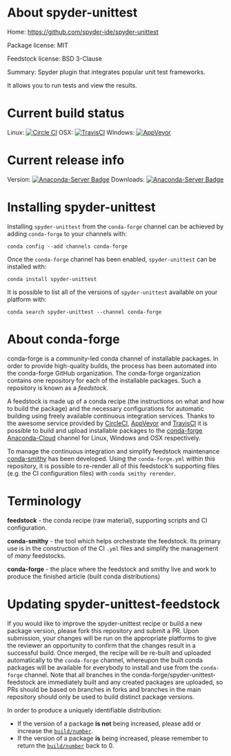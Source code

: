 About spyder-unittest
=====================

Home: https://github.com/spyder-ide/spyder-unittest

Package license: MIT

Feedstock license: BSD 3-Clause

Summary: Spyder plugin that integrates popular unit test frameworks.

It allows you to run tests and view the results.


Current build status
====================

Linux: [![Circle CI](https://circleci.com/gh/conda-forge/spyder-unittest-feedstock.svg?style=shield)](https://circleci.com/gh/conda-forge/spyder-unittest-feedstock)
OSX: [![TravisCI](https://travis-ci.org/conda-forge/spyder-unittest-feedstock.svg?branch=master)](https://travis-ci.org/conda-forge/spyder-unittest-feedstock)
Windows: [![AppVeyor](https://ci.appveyor.com/api/projects/status/github/conda-forge/spyder-unittest-feedstock?svg=True)](https://ci.appveyor.com/project/conda-forge/spyder-unittest-feedstock/branch/master)

Current release info
====================
Version: [![Anaconda-Server Badge](https://anaconda.org/conda-forge/spyder-unittest/badges/version.svg)](https://anaconda.org/conda-forge/spyder-unittest)
Downloads: [![Anaconda-Server Badge](https://anaconda.org/conda-forge/spyder-unittest/badges/downloads.svg)](https://anaconda.org/conda-forge/spyder-unittest)

Installing spyder-unittest
==========================

Installing `spyder-unittest` from the `conda-forge` channel can be achieved by adding `conda-forge` to your channels with:

```
conda config --add channels conda-forge
```

Once the `conda-forge` channel has been enabled, `spyder-unittest` can be installed with:

```
conda install spyder-unittest
```

It is possible to list all of the versions of `spyder-unittest` available on your platform with:

```
conda search spyder-unittest --channel conda-forge
```


About conda-forge
=================

conda-forge is a community-led conda channel of installable packages.
In order to provide high-quality builds, the process has been automated into the
conda-forge GitHub organization. The conda-forge organization contains one repository
for each of the installable packages. Such a repository is known as a *feedstock*.

A feedstock is made up of a conda recipe (the instructions on what and how to build
the package) and the necessary configurations for automatic building using freely
available continuous integration services. Thanks to the awesome service provided by
[CircleCI](https://circleci.com/), [AppVeyor](http://www.appveyor.com/)
and [TravisCI](https://travis-ci.org/) it is possible to build and upload installable
packages to the [conda-forge](https://anaconda.org/conda-forge)
[Anaconda-Cloud](http://docs.anaconda.org/) channel for Linux, Windows and OSX respectively.

To manage the continuous integration and simplify feedstock maintenance
[conda-smithy](http://github.com/conda-forge/conda-smithy) has been developed.
Using the ``conda-forge.yml`` within this repository, it is possible to re-render all of
this feedstock's supporting files (e.g. the CI configuration files) with ``conda smithy rerender``.


Terminology
===========

**feedstock** - the conda recipe (raw material), supporting scripts and CI configuration.

**conda-smithy** - the tool which helps orchestrate the feedstock.
                   Its primary use is in the construction of the CI ``.yml`` files
                   and simplify the management of *many* feedstocks.

**conda-forge** - the place where the feedstock and smithy live and work to
                  produce the finished article (built conda distributions)


Updating spyder-unittest-feedstock
==================================

If you would like to improve the spyder-unittest recipe or build a new
package version, please fork this repository and submit a PR. Upon submission,
your changes will be run on the appropriate platforms to give the reviewer an
opportunity to confirm that the changes result in a successful build. Once
merged, the recipe will be re-built and uploaded automatically to the
`conda-forge` channel, whereupon the built conda packages will be available for
everybody to install and use from the `conda-forge` channel.
Note that all branches in the conda-forge/spyder-unittest-feedstock are
immediately built and any created packages are uploaded, so PRs should be based
on branches in forks and branches in the main repository should only be used to
build distinct package versions.

In order to produce a uniquely identifiable distribution:
 * If the version of a package **is not** being increased, please add or increase
   the [``build/number``](http://conda.pydata.org/docs/building/meta-yaml.html#build-number-and-string).
 * If the version of a package **is** being increased, please remember to return
   the [``build/number``](http://conda.pydata.org/docs/building/meta-yaml.html#build-number-and-string)
   back to 0.

